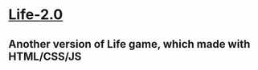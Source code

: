 # [Life-2.0](https://kylikovskix.github.io/Life-2.0/)

## Another version of Life game, which made with HTML/CSS/JS
